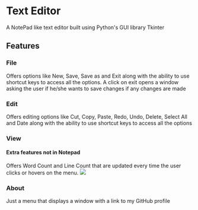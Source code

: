 # Text Editor
A NotePad like text editor built using Python's GUI library Tkinter
## Features
### File
Offers options like New, Save, Save as and Exit along with the ability to use shortcut keys to access all the options.
A click on exit opens a window asking the user if he/she wants to save changes if any changes are made 
### Edit
Offers editing options like Cut, Copy, Paste, Redo, Undo, Delete, Select All and Date along with the ability to use shortcut keys to access all the options 
### View
#### Extra features not in Notepad
Offers Word Count and Line Count that are updated every time the user clicks or hovers on the menu.
![](https://github.com/neeru1207/Text-Editor/blob/master/Word%20%26%20Line%20Count.png)
### About
Just a menu that displays a window with a link to my GitHub profile
